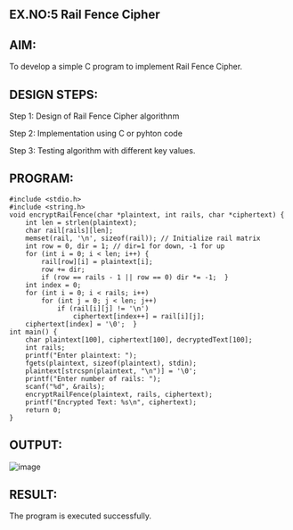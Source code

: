 ## EX.NO:5 Rail Fence Cipher

## AIM:
To develop a simple C program to implement Rail Fence Cipher.

## DESIGN STEPS:
Step 1:
Design of Rail Fence Cipher algorithnm

Step 2:
Implementation using C or pyhton code

Step 3:
Testing algorithm with different key values. 

## PROGRAM:
```
#include <stdio.h>
#include <string.h>
void encryptRailFence(char *plaintext, int rails, char *ciphertext) {
    int len = strlen(plaintext);
    char rail[rails][len];
    memset(rail, '\n', sizeof(rail)); // Initialize rail matrix
    int row = 0, dir = 1; // dir=1 for down, -1 for up
    for (int i = 0; i < len; i++) {
        rail[row][i] = plaintext[i];
        row += dir;
        if (row == rails - 1 || row == 0) dir *= -1;  }
    int index = 0;
    for (int i = 0; i < rails; i++)
        for (int j = 0; j < len; j++)
            if (rail[i][j] != '\n')
                ciphertext[index++] = rail[i][j];
    ciphertext[index] = '\0';  }
int main() {
    char plaintext[100], ciphertext[100], decryptedText[100];
    int rails;
    printf("Enter plaintext: ");
    fgets(plaintext, sizeof(plaintext), stdin);
    plaintext[strcspn(plaintext, "\n")] = '\0'; 
    printf("Enter number of rails: ");
    scanf("%d", &rails);
    encryptRailFence(plaintext, rails, ciphertext);
    printf("Encrypted Text: %s\n", ciphertext);
    return 0;
}
```

## OUTPUT:
![image](https://github.com/user-attachments/assets/37a6e449-4dcf-48f8-8956-dd2c0e79abc3)


## RESULT:
The program is executed successfully.
